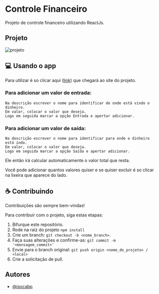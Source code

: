 
# Controle Financeiro

Projeto de controle financeiro utilizando ReactJs.


## Projeto

![projeto](https://user-images.githubusercontent.com/87862327/184781792-50736c73-009b-4872-9797-25378b873e3b.jpg)

## 💻 Usando o app

Para utilizar é so clicar aqui ([link](https://isa-de-valores.vercel.app/)) que chegará ao site do projeto.

### Para adicionar um valor de entrada:

    Na descrição escrever o nome para identificar de onde está vindo o dinheiro.
    Em valor, colocar o valor que deseja.
    Logo em seguida marcar a opção Entrada e apertar adicionar.

### Para adicionar um valor de saída:

    Na descrição escrever o nome para identificar para onde o dinheiro está indo.
    Em valor, colocar o valor que deseja.
    Logo em seguida marcar a opção Saída e apertar adicionar.

Ele então irá calcular automaticamente o valor total que resta.

Você pode adicionar quantos valores quiser e se quiser excluir é so clicar na lixeira que aparece do lado.


## ☕ Contribuindo

Contribuições são sempre bem-vindas!

Para contribuir com o projeto, siga estas etapas:

1. Bifurque este repositório.
2. Rode na raiz do projeto `npm install`
3. Crie um branch: `git checkout -b <nome_branch>`.
4. Faça suas alterações e confirme-as: `git commit -m '<mensagem_commit>'`
5. Envie para o branch original: `git push origin <nome_do_projeto> / <local>`
6. Crie a solicitação de pull.



## Autores

- [@isocabp](https://github.com/isocabp)

